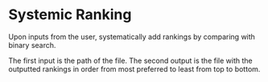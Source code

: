 # Systemic Ranking
Upon inputs from the user, systematically add rankings by comparing with binary search.

The first input is the path of the file. The second output is the file with the outputted rankings in order from most preferred to least from top to bottom.